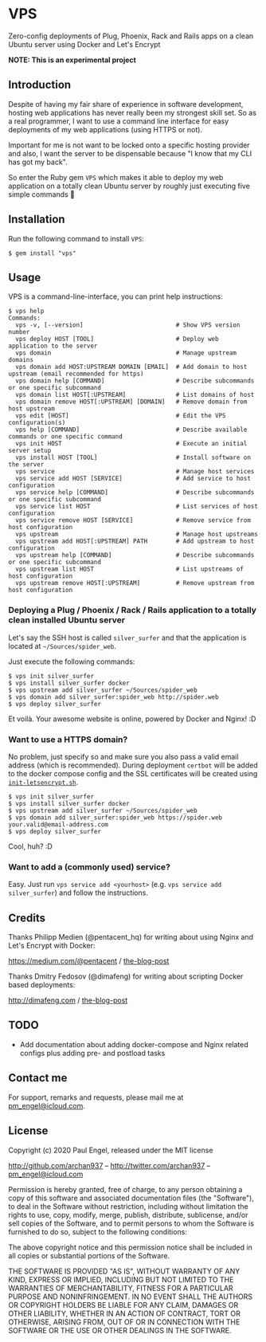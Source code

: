 # VPS

Zero-config deployments of Plug, Phoenix, Rack and Rails apps on a clean Ubuntu server using Docker and Let's Encrypt

**NOTE: This is an experimental project**

## Introduction

Despite of having my fair share of experience in software development, hosting web applications has never really been my strongest skill set. So as a real programmer, I want to use a command line interface for easy deployments of my web applications (using HTTPS or not).

Important for me is not want to be locked onto a specific hosting provider and also, I want the server to be dispensable because "I know that my CLI has got my back".

So enter the Ruby gem `VPS` which makes it able to deploy my web application on a totally clean Ubuntu server by roughly just executing five simple commands :muscle:

## Installation

Run the following command to install `VPS`:

    $ gem install "vps"

## Usage

VPS is a command-line-interface, you can print help instructions:

    $ vps help
    Commands:
      vps -v, [--version]                          # Show VPS version number
      vps deploy HOST [TOOL]                       # Deploy web application to the server
      vps domain                                   # Manage upstream domains
      vps domain add HOST:UPSTREAM DOMAIN [EMAIL]  # Add domain to host upstream (email recommended for https)
      vps domain help [COMMAND]                    # Describe subcommands or one specific subcommand
      vps domain list HOST[:UPSTREAM]              # List domains of host
      vps domain remove HOST[:UPSTREAM] [DOMAIN]   # Remove domain from host upstream
      vps edit [HOST]                              # Edit the VPS configuration(s)
      vps help [COMMAND]                           # Describe available commands or one specific command
      vps init HOST                                # Execute an initial server setup
      vps install HOST [TOOL]                      # Install software on the server
      vps service                                  # Manage host services
      vps service add HOST [SERVICE]               # Add service to host configuration
      vps service help [COMMAND]                   # Describe subcommands or one specific subcommand
      vps service list HOST                        # List services of host configuration
      vps service remove HOST [SERVICE]            # Remove service from host configuration
      vps upstream                                 # Manage host upstreams
      vps upstream add HOST[:UPSTREAM] PATH        # Add upstream to host configuration
      vps upstream help [COMMAND]                  # Describe subcommands or one specific subcommand
      vps upstream list HOST                       # List upstreams of host configuration
      vps upstream remove HOST[:UPSTREAM]          # Remove upstream from host configuration

### Deploying a Plug / Phoenix / Rack / Rails application to a totally clean installed Ubuntu server

Let's say the SSH host is called `silver_surfer` and that the application is located at `~/Sources/spider_web`.

Just execute the following commands:

    $ vps init silver_surfer
    $ vps install silver_surfer docker
    $ vps upstream add silver_surfer ~/Sources/spider_web
    $ vps domain add silver_surfer:spider_web http://spider.web
    $ vps deploy silver_surfer

Et voilà. Your awesome website is online, powered by Docker and Nginx! :D

### Want to use a HTTPS domain?

No problem, just specify so and make sure you also pass a valid email address (which is recommended). During deployment `certbot` will be added to the docker compose config and the SSL certificates will be created using [`init-letsencrypt.sh`](https://github.com/archan937/vps/blob/master/templates/docker/init-letsencrypt.sh.erb).

    $ vps init silver_surfer
    $ vps install silver_surfer docker
    $ vps upstream add silver_surfer ~/Sources/spider_web
    $ vps domain add silver_surfer:spider_web https://spider.web your.valid@email-address.com
    $ vps deploy silver_surfer

Cool, huh? :D

### Want to add a (commonly used) service?

Easy. Just run `vps service add <yourhost>` (e.g. `vps service add silver_surfer`) and follow the instructions.

## Credits

Thanks Philipp Medien (@pentacent_hq) for writing about using Nginx and Let's Encrypt with Docker:

https://medium.com/@pentacent / [the-blog-post](https://medium.com/@pentacent/nginx-and-lets-encrypt-with-docker-in-less-than-5-minutes-b4b8a60d3a71)

Thanks Dmitry Fedosov (@dimafeng) for writing about scripting Docker based deployments:

http://dimafeng.com / [the-blog-post](http://dimafeng.com/2015/10/17/docker-distribution)

## TODO

* Add documentation about adding docker-compose and Nginx related configs plus adding pre- and postload tasks

## Contact me

For support, remarks and requests, please mail me at [pm_engel@icloud.com](mailto:pm_engel@icloud.com).

## License

Copyright (c) 2020 Paul Engel, released under the MIT license

http://github.com/archan937 – http://twitter.com/archan937 – pm_engel@icloud.com

Permission is hereby granted, free of charge, to any person obtaining a copy of this software and associated documentation files (the "Software"), to deal in the Software without restriction, including without limitation the rights to use, copy, modify, merge, publish, distribute, sublicense, and/or sell copies of the Software, and to permit persons to whom the Software is furnished to do so, subject to the following conditions:

The above copyright notice and this permission notice shall be included in all copies or substantial portions of the Software.

THE SOFTWARE IS PROVIDED "AS IS", WITHOUT WARRANTY OF ANY KIND, EXPRESS OR IMPLIED, INCLUDING BUT NOT LIMITED TO THE WARRANTIES OF MERCHANTABILITY, FITNESS FOR A PARTICULAR PURPOSE AND NONINFRINGEMENT. IN NO EVENT SHALL THE AUTHORS OR COPYRIGHT HOLDERS BE LIABLE FOR ANY CLAIM, DAMAGES OR OTHER LIABILITY, WHETHER IN AN ACTION OF CONTRACT, TORT OR OTHERWISE, ARISING FROM, OUT OF OR IN CONNECTION WITH THE SOFTWARE OR THE USE OR OTHER DEALINGS IN THE SOFTWARE.
